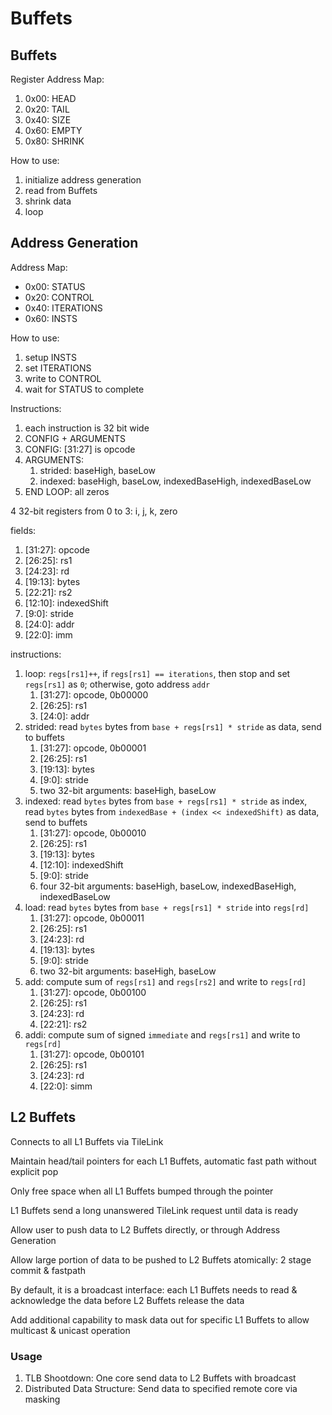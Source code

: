 # Buffets

## Buffets

Register Address Map:

1. 0x00: HEAD
2. 0x20: TAIL
3. 0x40: SIZE
4. 0x60: EMPTY
5. 0x80: SHRINK

How to use:

1. initialize address generation
2. read from Buffets
3. shrink data
4. loop

## Address Generation

Address Map:

- 0x00: STATUS
- 0x20: CONTROL
- 0x40: ITERATIONS
- 0x60: INSTS

How to use:

1. setup INSTS
2. set ITERATIONS
3. write to CONTROL
4. wait for STATUS to complete

Instructions:

1. each instruction is 32 bit wide
2. CONFIG + ARGUMENTS
3. CONFIG: \[31:27\] is opcode
4. ARGUMENTS:
	1. strided: baseHigh, baseLow
	2. indexed: baseHigh, baseLow, indexedBaseHigh, indexedBaseLow
5. END LOOP: all zeros

4 32-bit registers from 0 to 3: i, j, k, zero

fields:
1. \[31:27\]: opcode
2. \[26:25\]: rs1
3. \[24:23\]: rd
4. \[19:13\]: bytes
5. \[22:21\]: rs2
6. \[12:10\]: indexedShift
7. \[9:0\]: stride
8. \[24:0\]: addr
9. \[22:0\]: imm

instructions:

1. loop: `regs[rs1]++`, if `regs[rs1] == iterations`, then stop and set `regs[rs1]` as `0`; otherwise, goto address `addr`
	1. \[31:27\]: opcode, 0b00000
	3. \[26:25\]: rs1
	3. \[24:0\]: addr
2. strided: read `bytes` bytes from `base + regs[rs1] * stride` as data, send to buffets
	1. \[31:27\]: opcode, 0b00001
	2. \[26:25\]: rs1
	3. \[19:13\]: bytes
	4. \[9:0\]: stride
	5. two 32-bit arguments: baseHigh, baseLow
3. indexed: read `bytes` bytes from `base + regs[rs1] * stride` as index, read `bytes` bytes from `indexedBase + (index << indexedShift)` as data, send to buffets
	1. \[31:27\]: opcode, 0b00010
	2. \[26:25\]: rs1
	3. \[19:13\]: bytes
	4. \[12:10\]: indexedShift
	5. \[9:0\]: stride
	6. four 32-bit arguments: baseHigh, baseLow, indexedBaseHigh, indexedBaseLow
4. load: read `bytes` bytes from `base + regs[rs1] * stride` into `regs[rd]`
	1. \[31:27\]: opcode, 0b00011
	2. \[26:25\]: rs1
	3. \[24:23\]: rd
	4. \[19:13\]: bytes
	5. \[9:0\]: stride
	6. two 32-bit arguments: baseHigh, baseLow
5. add: compute sum of `regs[rs1]` and `regs[rs2]` and write to `regs[rd]`
	1. \[31:27\]: opcode, 0b00100
	2. \[26:25\]: rs1
	3. \[24:23\]: rd
	4. \[22:21\]: rs2
6. addi: compute sum of signed `immediate` and `regs[rs1]` and write to `regs[rd]`
	1. \[31:27\]: opcode, 0b00101
	2. \[26:25\]: rs1
	3. \[24:23\]: rd
	4. \[22:0\]: simm

## L2 Buffets

Connects to all L1 Buffets via TileLink

Maintain head/tail pointers for each L1 Buffets, automatic fast path without explicit pop

Only free space when all L1 Buffets bumped through the pointer

L1 Buffets send a long unanswered TileLink request until data is ready

Allow user to push data to L2 Buffets directly, or through Address Generation

Allow large portion of data to be pushed to L2 Buffets atomically: 2 stage commit & fastpath

By default, it is a broadcast interface: each L1 Buffets needs to read & acknowledge the data before L2 Buffets release the data

Add additional capability to mask data out for specific L1 Buffets to allow multicast & unicast operation

### Usage

1. TLB Shootdown: One core send data to L2 Buffets with broadcast
2. Distributed Data Structure: Send data to specified remote core via masking
